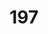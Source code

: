 ---
title: 197
link: https://www.reddit.com/r/roguelikedev/comments/83eosr/sharing_saturday_197/dvhsj46/
---